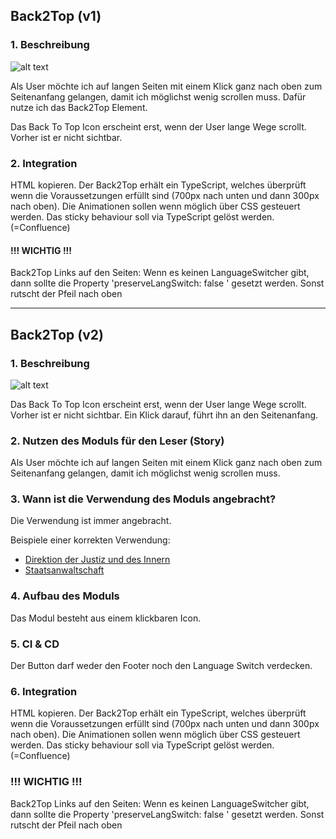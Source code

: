 

## Back2Top (v1)
### 1. Beschreibung 
![alt text](RackMultipart20200504-4-5g7es1_html_1b2a750b748e76d1.png "Back2Top Icon")

Als User möchte ich auf langen Seiten mit einem Klick ganz nach oben zum Seitenanfang gelangen, damit ich möglichst wenig scrollen muss. Dafür nutze ich das Back2Top Element.

Das Back To Top Icon erscheint erst, wenn der User lange Wege scrollt. Vorher ist er nicht sichtbar.

### 2. Integration
 HTML kopieren. 
 Der Back2Top erhält ein TypeScript, welches überprüft wenn die Voraussetzungen erfüllt sind (700px nach unten und dann 300px nach oben). Die Animationen sollen wenn möglich über CSS gesteuert werden. Das sticky behaviour soll via TypeScript gelöst werden. (=Confluence)
#### !!! WICHTIG !!!
 Back2Top Links auf den Seiten: Wenn es keinen LanguageSwitcher gibt, dann sollte die Property 'preserveLangSwitch: false ' gesetzt werden. Sonst rutscht der Pfeil nach oben


---

## Back2Top (v2)
### 1. Beschreibung 
![alt text](RackMultipart20200504-4-5g7es1_html_1b2a750b748e76d1.png "Back2Top Icon")

Das Back To Top Icon erscheint erst, wenn der User lange Wege scrollt. Vorher ist er nicht sichtbar. Ein Klick darauf, führt ihn an den Seitenanfang.
### 2. Nutzen des Moduls für den Leser (Story)
Als User möchte ich auf langen Seiten mit einem Klick ganz nach oben zum Seitenanfang gelangen, damit ich möglichst wenig scrollen muss.
### 3. Wann ist die Verwendung des Moduls angebracht?
Die Verwendung ist immer angebracht.

Beispiele einer korrekten Verwendung:
 
- [Direktion der Justiz und des Innern](https://zh.ch/de/direktion-der-justiz-und-des-innern.html)
- [Staatsanwaltschaft](www.zh.ch/de/direktion-der-justiz-und-des-innern/staatsanwaltschaft.html)

### 4. Aufbau des Moduls
Das Modul besteht aus einem klickbaren Icon.
### 5. CI &amp; CD
Der Button darf weder den Footer noch den Language Switch verdecken.

### 6. Integration
 HTML kopieren. 
 Der Back2Top erhält ein TypeScript, welches überprüft wenn die Voraussetzungen erfüllt sind (700px nach unten und dann 300px nach oben). Die Animationen sollen wenn möglich über CSS gesteuert werden. Das sticky behaviour soll via TypeScript gelöst werden. (=Confluence)
### !!! WICHTIG !!!
 Back2Top Links auf den Seiten: Wenn es keinen LanguageSwitcher gibt, dann sollte die Property 'preserveLangSwitch: false ' gesetzt werden. Sonst rutscht der Pfeil nach oben


